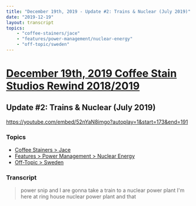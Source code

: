```yaml
---
title: "December 19th, 2019 - Update #2: Trains & Nuclear (July 2019)"
date: "2019-12-19"
layout: transcript
topics: 
    - "coffee-stainers/jace"
    - "features/power-management/nuclear-energy"
    - "off-topic/sweden"
---
```

# [December 19th, 2019 Coffee Stain Studios Rewind 2018/2019](../2019-12-19.md)
## Update #2: Trains & Nuclear (July 2019)
https://youtube.com/embed/52nYaN8imgo?autoplay=1&start=173&end=191
### Topics
* [Coffee Stainers > Jace](../topics/coffee-stainers/jace.md)
* [Features > Power Management > Nuclear Energy](../topics/features/power-management/nuclear-energy.md)
* [Off-Topic > Sweden](../topics/off-topic/sweden.md)

### Transcript

> power snip and I are gonna take a train
> to a nuclear power plant I'm here at
> ring house nuclear power plant and that
